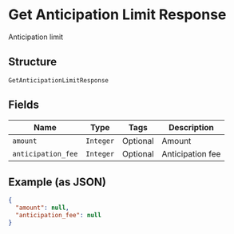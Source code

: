 
# Get Anticipation Limit Response

Anticipation limit

## Structure

`GetAnticipationLimitResponse`

## Fields

| Name | Type | Tags | Description |
|  --- | --- | --- | --- |
| `amount` | `Integer` | Optional | Amount |
| `anticipation_fee` | `Integer` | Optional | Anticipation fee |

## Example (as JSON)

```json
{
  "amount": null,
  "anticipation_fee": null
}
```

